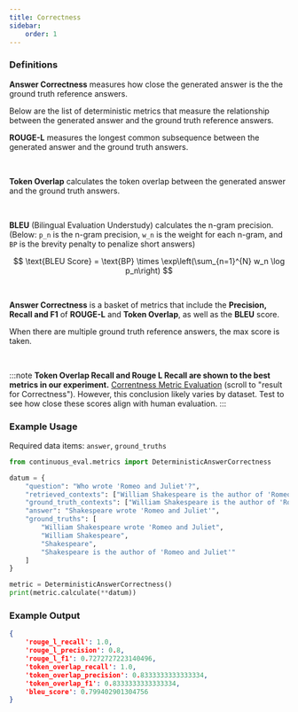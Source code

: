 ```yaml
---
title: Correctness
sidebar:
    order: 1
---
```

### Definitions

**Answer Correctness** measures how close the generated answer is the the ground truth reference answers.

Below are the list of deterministic metrics that measure the relationship between the generated answer and the ground truth reference answers.

**ROUGE-L** measures the longest common subsequence between the generated answer and the ground truth answers.

<br>

**Token Overlap** calculates the token overlap between the generated answer and the ground truth answers.

<br>


**BLEU** (Bilingual Evaluation Understudy) calculates the n-gram precision. (Below: `p_n` is the n-gram precision, `w_n` is the weight for each n-gram, and `BP` is the brevity penalty to penalize short answers)

$$
\text{BLEU Score} = \text{BP} \times \exp\left(\sum_{n=1}^{N} w_n \log p_n\right)
$$


<br>


**Answer Correctness** is a basket of metrics that include the **Precision, Recall and F1** of **ROUGE-L** and **Token Overlap**, as well as the **BLEU** score.

When there are multiple ground truth reference answers, the max score is taken.

<br>


:::note
**Token Overlap Recall and Rouge L Recall are shown to the best metrics in our experiment.** [Correntness Metric Evaluation](https://medium.com/relari/a-practical-guide-to-rag-evaluation-part-2-generation-c79b1bde0f5d) (scroll to "result for Correctness").
However, this conclusion likely varies by dataset. Test to see how close these scores align with human evaluation.
:::


### Example Usage

Required data items: `answer`, `ground_truths`

```python
from continuous_eval.metrics import DeterministicAnswerCorrectness

datum = {
    "question": "Who wrote 'Romeo and Juliet'?",
    "retrieved_contexts": ["William Shakespeare is the author of 'Romeo and Juliet'."],
    "ground_truth_contexts": ["William Shakespeare is the author of 'Romeo and Juliet'."],
    "answer": "Shakespeare wrote 'Romeo and Juliet'",
    "ground_truths": [
        "William Shakespeare wrote 'Romeo and Juliet", 
        "William Shakespeare", 
        "Shakespeare", 
        "Shakespeare is the author of 'Romeo and Juliet'"
    ]
}

metric = DeterministicAnswerCorrectness()
print(metric.calculate(**datum))
```

### Example Output

```JSON
{
    'rouge_l_recall': 1.0, 
    'rouge_l_precision': 0.8, 
    'rouge_l_f1': 0.7272727223140496, 
    'token_overlap_recall': 1.0, 
    'token_overlap_precision': 0.8333333333333334, 
    'token_overlap_f1': 0.8333333333333334, 
    'bleu_score': 0.799402901304756
}
```
